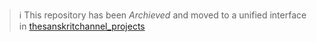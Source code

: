 > ℹ️ This repository has been _Archieved_ and moved to a unified interface in [thesanskritchannel_projects](https://github.com/shubhattin/thesanskritchannel_projects)
